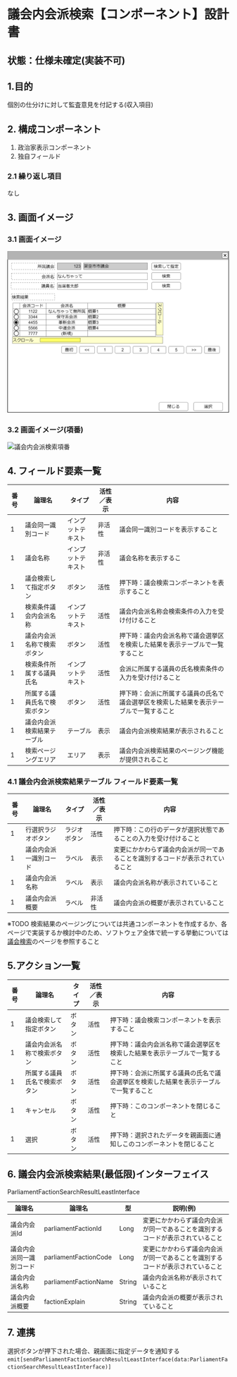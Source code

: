 ﻿# 議会内会派検索【コンポーネント】設計書

## 状態：仕様未確定(実装不可)

## 1.目的

個別の仕分けに対して監査意見を付記する(収入項目)

## 2. 構成コンポーネント

1. 政治家表示コンポーネント
2. 独自フィールド

### 2.1 繰り返し項目

なし

## 3. 画面イメージ

### 3.1 画面イメージ

![議会内会派検索](image/議会内会派検索.drawio.png)

### 3.2 画面イメージ(項番)

![議会内会派検索項番](image/議会内会派検索項番.drawio.png)

## 4. フィールド要素一覧

| 番号 |            論理名            |       タイプ       | 活性／表示 |                                          内容                                          |
| ---- | ---------------------------- | ------------------ | ---------- | -------------------------------------------------------------------------------------- |
| 1    | 議会同一識別コード           | インプットテキスト | 非活性     | 議会同一識別コードを表示すること                                                       |
| 1    | 議会名称                     | インプットテキスト | 非活性     | 議会名称を表示するこ                                                                   |
| 1    | 議会検索して指定ボタン       | ボタン             | 活性       | 押下時：議会検索コンポーネントを表示すること                                           |
| 1    | 検索条件議会内会派名称       | インプットテキスト | 活性       | 議会内会派名称会検索条件の入力を受け付けること                                         |
| 1    | 議会内会派名称で検索ボタン   | ボタン             | 活性       | 押下時：議会内会派名称で議会選挙区を検索した結果を表示テーブルで一覧すること           |
| 1    | 検索条件所属する議員氏名     | インプットテキスト | 活性       | 会派に所属する議員の氏名検索条件の入力を受け付けること                                 |
| 1    | 所属する議員氏名で検索ボタン | ボタン             | 活性       | 押下時：会派に所属する議員の氏名で議会選挙区を検索した結果を表示テーブルで一覧すること |
| 1    | 議会内会派検索結果テーブル   | テーブル           | 表示       | 議会内会派検索結果が表示されること                                                     |
| 1    | 検索ページングエリア         | エリア             | 表示       | 議会内会派検索結果のページング機能が提供されること                                     |

### 4.1 議会内会派検索結果テーブル フィールド要素一覧

| 番号 |         論理名         |    タイプ    | 活性／表示 |                                      内容                                      |
| ---- | ---------------------- | ------------ | ---------- | ------------------------------------------------------------------------------ |
| 1    | 行選択ラジオボタン     | ラジオボタン | 活性       | 押下時：この行のデータが選択状態であることの入力を受け付けること               |
| 1    | 議会内会派一識別コード | ラベル       | 表示       | 変更にかかわらず議会内会派が同一であることを識別するコードが表示されていること |
| 1    | 議会内会派名称         | ラベル       | 表示       | 議会内会派名称が表示されていること                                             |
| 1    | 議会内会派概要         | ラベル       | 非活性     | 議会内会派の概要が表示されていること                                           |

※TODO 検索結果のページングについては共通コンポーネントを作成するか、各ページで実装するか検討中のため、ソフトウェア全体で統一する挙動については[議会検索](../serach_paliament/serach_paliament.md)のページを参照すること

## 5.アクション一覧

| 番号 |            論理名            | タイプ | 活性／表示 |                                          内容                                          |
| ---- | ---------------------------- | ------ | ---------- | -------------------------------------------------------------------------------------- |
| 1    | 議会検索して指定ボタン       | ボタン | 活性       | 押下時：議会検索コンポーネントを表示すること                                           |
| 1    | 議会内会派名称で検索ボタン   | ボタン | 活性       | 押下時：議会内会派名称で議会選挙区を検索した結果を表示テーブルで一覧すること           |
| 1    | 所属する議員氏名で検索ボタン | ボタン | 活性       | 押下時：会派に所属する議員の氏名で議会選挙区を検索した結果を表示テーブルで一覧すること |
| 1    | キャンセル                   | ボタン | 活性       | 押下時：このコンポーネントを閉じること                                                 |
| 1    | 選択                         | ボタン | 活性       | 押下時：選択されたデータを親画面に通知しこのコンポーネントを閉じること                 |

## 6. 議会内会派検索結果(最低限)インターフェイス

ParliamentFactionSearchResultLeastInterface

|          論理名          |        論理名         |   型   |                                    説明(例)                                    |
| ------------------------ | --------------------- | ------ | ------------------------------------------------------------------------------ |
| 議会内会派Id             | parliamentFactionId   | Long   | 変更にかかわらず議会内会派が同一であることを識別するコードが表示されていること |
| 議会内会派同一識別コード | parliamentFactionCode | Long   | 変更にかかわらず議会内会派が同一であることを識別するコードが表示されていること |
| 議会内会派名称           | parliamentFactionName | String | 議会内会派名称が表示されていること                                             |
| 議会内会派概要           | factionExplain        | String | 議会内会派の概要が表示されていること                                           |

## 7. 連携

選択ボタンが押下された場合、親画面に指定データを通知する`emit[sendParliamentFactionSearchResultLeastInterface(data:ParliamentFactionSearchResultLeastInterface)]`
